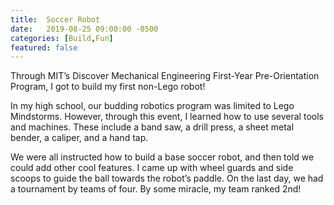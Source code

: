 ```yaml
---
title:  Soccer Robot
date:   2019-08-25 09:00:00 -0500
categories: [Build,Fun]
featured: false
---
```


Through MIT’s Discover Mechanical Engineering First-Year Pre-Orientation Program, I got to build my first non-Lego robot!

In my high school, our budding robotics program was limited to Lego Mindstorms. However, through this event, I learned how to use several tools and machines. These include a band saw, a drill press, a sheet metal bender, a caliper, and a hand tap.

We were all instructed how to build a base soccer robot, and then told we could add other cool features. I came up with wheel guards and side scoops to guide the ball towards the robot’s paddle. On the last day, we had a tournament by teams of four. By some miracle, my team ranked 2nd!